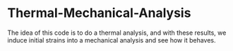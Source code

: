 # Thermal-Mechanical-Analysis
The idea of this code is to do a thermal analysis, and with these results, we induce initial strains into a mechanical analysis and see how it behaves.
